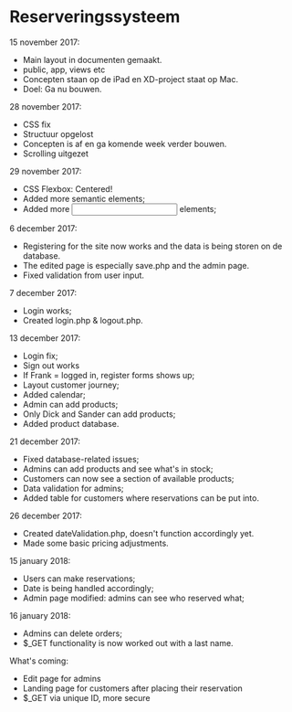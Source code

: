# Reserveringssysteem
15 november 2017:
- Main layout in documenten gemaakt.
- public, app, views etc
- Concepten staan op de iPad en XD-project staat op Mac. 
- Doel: Ga nu bouwen.

28 november 2017:
- CSS fix
- Structuur opgelost
- Concepten is af en ga komende week verder bouwen.
- Scrolling uitgezet

29 november 2017:
- CSS Flexbox: Centered!
- Added more semantic elements;
- Added more <input> elements;

6 december 2017:
- Registering for the site now works and the data is being storen on de database.
- The edited page is especially save.php and the admin page.
- Fixed validation from user input.

7 december 2017:
- Login works;
- Created login.php & logout.php.

13 december 2017:
- Login fix;
- Sign out works
- If Frank = logged in, register forms shows up;
- Layout customer journey;
- Added calendar;
- Admin can add products;
- Only Dick and Sander can add products;
- Added product database.

21 december 2017:
- Fixed database-related issues;
- Admins can add products and see what's in stock;
- Customers can now see a section of available products;
- Data validation for admins;
- Added table for customers where reservations can be put into.

26 december 2017:
- Created dateValidation.php, doesn't function accordingly yet.
- Made some basic pricing adjustments.

15 january 2018:
- Users can make reservations;
- Date is being handled accordingly;
- Admin page modified: admins can see who reserved what;

16 january 2018:
- Admins can delete orders;
- $_GET functionality is now worked out with a last name.

What's coming:
- Edit page for admins
- Landing page for customers after placing their reservation
- $_GET via unique ID, more secure
